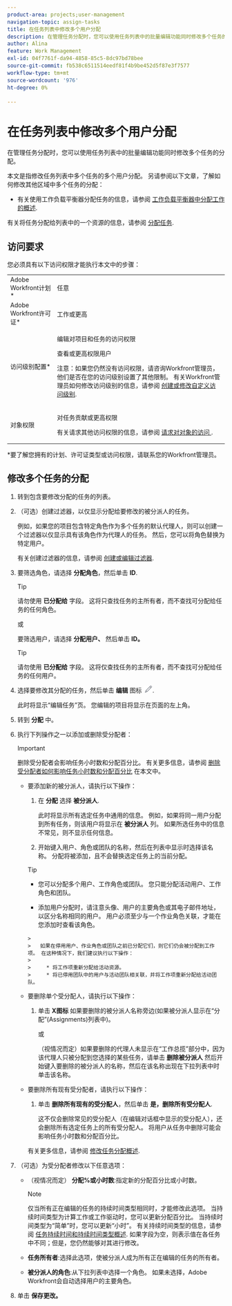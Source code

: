 ```yaml
---
product-area: projects;user-management
navigation-topic: assign-tasks
title: 在任务列表中修改多个用户分配
description: 在管理任务分配时，您可以使用任务列表中的批量编辑功能同时修改多个任务的分配。
author: Alina
feature: Work Management
exl-id: 04f7761f-da94-4858-85c5-8dc97bd78bee
source-git-commit: fb538c6511514eedf81f4b9be452d5f87e3f7577
workflow-type: tm+mt
source-wordcount: '976'
ht-degree: 0%

---
```


# 在任务列表中修改多个用户分配

<!--
<p>There is a similar article in Resource Scheduling and a similar one for Issues; when things change, you might need to update all 3</p>
-->

在管理任务分配时，您可以使用任务列表中的批量编辑功能同时修改多个任务的分配。

本文是指修改任务列表中多个任务的多个用户分配。 另请参阅以下文章，了解如何修改其他区域中多个任务的分配：

* 有关使用工作负载平衡器分配任务的信息，请参阅 [工作负载平衡器中分配工作的概述](../../../resource-mgmt/workload-balancer/assign-work-in-workload-balancer.md).

有关将任务分配给列表中的一个资源的信息，请参阅 [分配任务](../../../manage-work/tasks/assign-tasks/assign-tasks.md).

## 访问要求

您必须具有以下访问权限才能执行本文中的步骤：

<table style="table-layout:auto"> 
 <col> 
 <col> 
 <tbody> 
  <tr> 
   <td role="rowheader">Adobe Workfront计划*</td> 
   <td> <p>任意</p> </td> 
  </tr> 
  <tr> 
   <td role="rowheader">Adobe Workfront许可证*</td> 
   <td> <p>工作或更高</p> </td> 
  </tr> 
  <tr> 
   <td role="rowheader">访问级别配置*</td> 
   <td> <p>编辑对项目和任务的访问权限</p> <p>查看或更高权限用户</p> <p>注意：如果您仍然没有访问权限，请咨询Workfront管理员，他们是否在您的访问级别设置了其他限制。 有关Workfront管理员如何修改访问级别的信息，请参阅 <a href="../../../administration-and-setup/add-users/configure-and-grant-access/create-modify-access-levels.md" class="MCXref xref">创建或修改自定义访问级别</a>.</p> </td> 
  </tr> 
  <tr> 
   <td role="rowheader">对象权限</td> 
   <td> <p>对任务贡献或更高权限</p> <p>有关请求其他访问权限的信息，请参阅 <a href="../../../workfront-basics/grant-and-request-access-to-objects/request-access.md" class="MCXref xref">请求对对象的访问 </a>.</p> </td> 
  </tr> 
 </tbody> 
</table>

&#42;要了解您拥有的计划、许可证类型或访问权限，请联系您的Workfront管理员。

<!--
<div data-mc-conditions="QuicksilverOrClassic.Draft mode">
<h2>When to modify user assignments on tasks</h2>
<p>(NOTE: moved to the new article: /Content/Manage work/Tasks/Assign tasks/modify-task-assignments-overview.htm) </p>
<p>You might want to modify the user assignments for multiple tasks for a variety of reasons, including the following:</p>
<ul>
<li>Users join or leave your team</li>
<li> <p>A user takes a vacation that extends beyond task due dates</p> <note type="note">
When assigning users to work, their availability according to their schedules affects the Planned and Projected Dates of tasks. For information about schedules, see
<a href="../../../administration-and-setup/set-up-workfront/configure-timesheets-schedules/create-schedules.md" class="MCXref xref">Create a schedule</a>.
</note> </li>
<li>A specific role or user is set as the assignee for multiple tasks and you want to quickly modify all items to be assigned to a different user or role</li>
</ul>
<p><strong>How removing assignees affects task hours and allocation percentages</strong></p>
<p>(NOTE: move to the new article: /Content/Manage work/Tasks/Assign tasks/modify-task-assignments-overview.htm) </p>
<p>Removing users can affect task hours and allocation percentages. The effect that removing a user has on the task depends on the Duration Type that was selected for the task. For information about Duration&nbsp;Type, see <a href="../../../manage-work/tasks/taskdurtn/task-duration-and-duration-type.md" class="MCXref xref">Overview of Task Duration and Duration Type</a>.</p>
<p>When you delete a user from a task with the following Duration&nbsp;Types:</p>
<ul>
<li> <p><strong>Simple:</strong> The planned hours assigned to that user are subtracted from the task's total planned hours.</p> <note type="important">
<span class="s1">This could negatively affect your project plan because it changes the total planned hours for the task and the project.</span>
</note> </li>
<li><span class="s1"><strong>Effort Driven:</strong> The allocation percentage does not change for other users.</span> </li>
<li><span class="s1"><strong>Calculated Assignment:</strong> The allocation percentages of other users are adjusted so that the total equals 100%.</span> </li>
<li><span class="s1"><strong>Calculated Work:</strong> The allocation percentage does not change for other users.</span> </li>
</ul>
</div>
-->

## 修改多个任务的分配

1. 转到包含要修改分配的任务的列表。
1. （可选）创建过滤器，以仅显示分配给要修改的被分派人的任务。

   例如，如果您的项目包含特定角色作为多个任务的默认代理人，则可以创建一个过滤器以仅显示具有该角色作为代理人的任务。 然后，您可以将角色替换为特定用户。

   有关创建过滤器的信息，请参阅 [创建或编辑过滤器](../../../reports-and-dashboards/reports/reporting-elements/create-filters.md).


1. 要筛选角色，请选择 **分配角色**，然后单击 **ID**.

   >[!TIP]
   >
   >请勿使用 **已分配给** 字段。 这将只查找任务的主所有者，而不查找可分配给任务的任何角色。

   或

   要筛选用户，请选择 **分配用户、** 然后单击 **ID。**

   >[!TIP]
   >
   >请勿使用 **已分配给** 字段。 这将仅查找任务的主所有者，而不查找可分配给任务的任何用户。

1. 选择要修改其分配的任务，然后单击 **编辑** 图标 ![](assets/edit-icon.png).

   此时将显示“编辑任务”页。 您编辑的项目将显示在页面的左上角。

1. 转到 **分配** 中。
1. 执行下列操作之一以添加或删除受分配者：

   >[!IMPORTANT]
   >
   >删除受分配者会影响任务小时数和分配百分比。 有关更多信息，请参阅 [删除受分配者如何影响任务小时数和分配百分比](#how-removing-assignees-affects-task-hours-and-allocation-percentages) 在本文中。

   * 要添加新的被分派人，请执行以下操作：

      1. 在 **分配** 选择 **被分派人**.

         此时将显示所有选定任务中通用的信息。 例如，如果将同一用户分配到所有任务，则该用户将显示在 **被分派人** 列。 如果所选任务中的信息不常见，则不显示任何信息。

      1. 开始键入用户、角色或团队的名称，然后在列表中显示时选择该名称。 分配将被添加，且不会替换选定任务上的当前分配。
      >[!TIP]
      >
      > * 您可以分配多个用户、工作角色或团队。 您只能分配活动用户、工作角色和团队。
      >   
      > * 添加用户分配时，请注意头像、用户的主要角色或其电子邮件地址，以区分名称相同的用户。 用户必须至少与一个作业角色关联，才能在您添加时查看该角色。

         > 
         >   如果在停用用户、作业角色或团队之前已分配它们，则它们仍会被分配到工作项。 在这种情况下，我们建议执行以下操作：
         >   
         >     * 将工作项重新分配给活动资源。
         >     * 将已停用团队中的用户与活动团队相关联，并将工作项重新分配给活动团队。



   * 要删除单个受分配人，请执行以下操作：

      1. 单击 **X图标** 如果要删除的被分派人名称旁边(如果被分派人显示在“分配”(Assignments)列表中)。

         或

         （视情况而定）如果要删除的代理人未显示在“工作总揽”部分中，因为该代理人只被分配到您选择的某些任务，请单击 **删除被分派人** 然后开始键入要删除的被分派人的名称，然后在该名称出现在下拉列表中时单击该名称。
   * 要删除所有现有受分配者，请执行以下操作：

      1. 单击 **删除所有现有的受分配人**，然后单击 **是，删除所有受分配人**.

         这不仅会删除常见的受分配人（在编辑对话框中显示的受分配人），还会删除所有选定任务上的所有受分配人。
      将用户从任务中删除可能会影响任务小时数和分配百分比。

      有关更多信息，请参阅 [修改任务分配概述](../../../manage-work/tasks/assign-tasks/modify-task-assignments-overview.md).





1. （可选）为受分配者修改以下任意选项：

   * （视情况而定） **分配%或小时数**:指定新的分配百分比或小时数。

      >[!NOTE]
      >
      >仅当所有正在编辑的任务的持续时间类型相同时，才能修改此选项。 当持续时间类型为计算工作或工作驱动时，您可以更新分配百分比。 当持续时间类型为“简单”时，您可以更新“小时”。 有关持续时间类型的信息，请参阅 [任务持续时间和持续时间类型概述](../../../manage-work/tasks/taskdurtn/task-duration-and-duration-type.md).
      如果字段为空，则表示值在各任务中不同；但是，您仍然能够对其进行修改。

   * **任务所有者**:选择此选项，使被分派人成为所有正在编辑的任务的所有者。
   * **被分派人的角色**:从下拉列表中选择一个角色。 如果未选择，Adobe Workfront会自动选择用户的主要角色。

1. 单击 **保存更改。**
